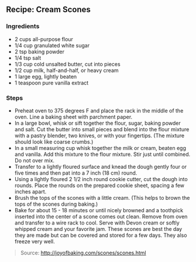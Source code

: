 ## Recipe: Cream Scones


### Ingredients
 - 2 cups all-purpose flour
 - 1/4 cup granulated white sugar
 - 2 tsp baking powder
 - 1/4 tsp salt
 - 1/3 cup cold unsalted butter, cut into pieces
 - 1/2 cup milk, half-and-half, or heavy cream
 - 1 large egg, lightly beaten
 - 1 teaspoon pure vanilla extract

### Steps
 - Preheat oven to 375 degrees F and place the rack in the middle of the oven. Line a baking sheet with parchment paper.
 - In a large bowl, whisk or sift together the flour, sugar, baking powder and salt. Cut the butter into small pieces and blend into the flour mixture with a pastry blender, two knives, or with your fingertips. (The mixture should look like coarse crumbs.)
 - In a small measuring cup whisk together the milk or cream, beaten egg and vanilla. Add this mixture to the flour mixture. Stir just until combined. Do not over mix.
 - Transfer to a lightly floured surface and knead the dough gently four or five times and then pat into a 7 inch (18 cm) round.
 - Using a lightly floured 2 1/2 inch round cookie cutter, cut the dough into rounds. Place the rounds on the prepared cookie sheet, spacing a few inches apart.
 - Brush the tops of the scones with a little cream. (This helps to brown the tops of the scones during baking.)
 - Bake for about 15 - 18 minutes or until nicely browned and a toothpick inserted into the center of a scone comes out clean. Remove from oven and transfer to a wire rack to cool. Serve with Devon cream or softly whipped cream and your favorite jam. These scones are best the day they are made but can be covered and stored for a few days. They also freeze very well.

> Source: http://joyofbaking.com/scones/scones.html
